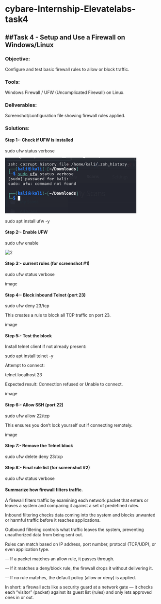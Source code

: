 # cybare-Internship-Elevatelabs-task4

##Task 4 - Setup and Use a Firewall on Windows/Linux
--

### Objective: 

Configure and test basic firewall rules to allow or block traffic.

### Tools: 

Windows Firewall / UFW (Uncomplicated Firewall) on Linux.

### Deliverables: 

Screenshot/configuration file showing firewall rules applied.

### Solutions:

#### Step 1:- Check if UFW is installed

sudo ufw status verbose

![1](Screenshots/1.png)

sudo apt install ufw -y 

#### Step 2:- Enable UFW

sudo ufw enable

![2](2.png)

#### Step 3:- current rules (for screenshot #1)

sudo ufw status verbose

image

#### Step 4:- Block inbound Telnet (port 23)

sudo ufw deny 23/tcp

This creates a rule to block all TCP traffic on port 23.

image

#### Step 5:- Test the block

Install telnet client if not already present:

sudo apt install telnet -y

Attempt to connect:

telnet localhost 23

Expected result: Connection refused or Unable to connect.

image

#### Step 6:- Allow SSH (port 22)

sudo ufw allow 22/tcp

This ensures you don’t lock yourself out if connecting remotely.

image

#### Step 7:- Remove the Telnet block

sudo ufw delete deny 23/tcp

#### Step 8:- Final rule list (for screenshot #2)

sudo ufw status verbose

#### Summarize how firewall filters traffic.

A firewall filters traffic by examining each network packet that enters or leaves a system and comparing it against a set of predefined rules.

Inbound filtering checks data coming into the system and blocks unwanted or harmful traffic before it reaches applications.

Outbound filtering controls what traffic leaves the system, preventing unauthorized data from being sent out.

Rules can match based on IP address, port number, protocol (TCP/UDP), or even application type.

-- If a packet matches an allow rule, it passes through.

-- If it matches a deny/block rule, the firewall drops it without delivering it.

-- If no rule matches, the default policy (allow or deny) is applied.

In short: a firewall acts like a security guard at a network gate — it checks each “visitor” (packet) against its guest list (rules) and only lets approved ones in or out.
